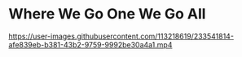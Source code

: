 # Where We Go One We Go All



https://user-images.githubusercontent.com/113218619/233541814-afe839eb-b381-43b2-9759-9992be30a4a1.mp4



